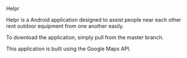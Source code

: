 Helpr

Helpr is a Android application designed to assist people near each other rent outdoor equipment from one another easily.

To download the application, simply pull from the master branch.

This application is built using the Google Maps API. 
